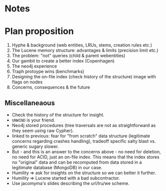 # Notes

# Plan proposition

1. Hyphe & background (web entities, LRUs, stems, creation rules etc.)
2. The Lucene memory structure: advantages & limits (precision limit etc.)
3. The problem: "not" queries (child & parent webentities)
4. Our gambit to create a better index (Copenhagen)
5. The neo4j experience
6. Traph protoype wins (benchmarks)
7. Designing the on-file index (check history of the structure) image with flags on nodes
8. Concerns, consequences & the future

## Miscellaneaous

* Check the history of the structure for insight.
* `UNWIND` is your friend.
* Neo4j stored procedures (tree traversals are not as straightforward as they seem using raw Cypher).
* linked to previous: fear for "from scratch" data structure (legitimate concerns regarding crashes handling), tradeoff specific salty blast vs. generic sugary slower.
* But - and this is an answer to the concerns above - no need for deletion, no need for ACID, just an on-file index. This means that the index stores no "original" data and can be recomputed from data stored in a legitimate database (MongoDB) in our case. 
* Humility => ask for insights on the structure so we can better it further.
* Humility => Lucene started with a bad subcontractor.
* Use jacomyma's slides describing the url/lru/we scheme.
